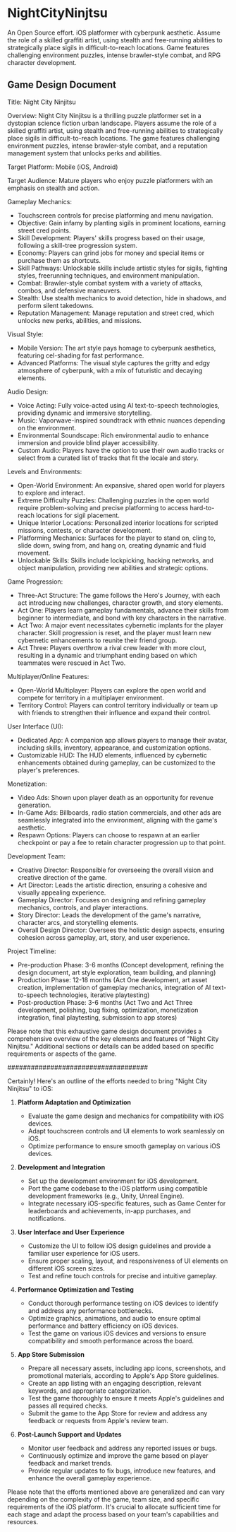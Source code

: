 # NightCityNinjtsu
An Open Source effort. iOS platformer with cyberpunk aesthetic. Assume the role of a skilled graffiti artist, using stealth and free-running abilities to strategically place sigils in difficult-to-reach locations. Game features challenging environment puzzles, intense brawler-style combat, and RPG character development.

Game Design Document
-------------------

Title: Night City Ninjitsu

Overview:
Night City Ninjitsu is a thrilling puzzle platformer set in a dystopian science fiction urban landscape. Players assume the role of a skilled graffiti artist, using stealth and free-running abilities to strategically place sigils in difficult-to-reach locations. The game features challenging environment puzzles, intense brawler-style combat, and a reputation management system that unlocks perks and abilities.

Target Platform: Mobile (iOS, Android)

Target Audience: Mature players who enjoy puzzle platformers with an emphasis on stealth and action.

Gameplay Mechanics:
- Touchscreen controls for precise platforming and menu navigation.
- Objective: Gain infamy by planting sigils in prominent locations, earning street cred points.
- Skill Development: Players' skills progress based on their usage, following a skill-tree progression system.
- Economy: Players can grind jobs for money and special items or purchase them as shortcuts.
- Skill Pathways: Unlockable skills include artistic styles for sigils, fighting styles, freerunning techniques, and environment manipulation.
- Combat: Brawler-style combat system with a variety of attacks, combos, and defensive maneuvers.
- Stealth: Use stealth mechanics to avoid detection, hide in shadows, and perform silent takedowns.
- Reputation Management: Manage reputation and street cred, which unlocks new perks, abilities, and missions.

Visual Style:
- Mobile Version: The art style pays homage to cyberpunk aesthetics, featuring cel-shading for fast performance.
- Advanced Platforms: The visual style captures the gritty and edgy atmosphere of cyberpunk, with a mix of futuristic and decaying elements.

Audio Design:
- Voice Acting: Fully voice-acted using AI text-to-speech technologies, providing dynamic and immersive storytelling.
- Music: Vaporwave-inspired soundtrack with ethnic nuances depending on the environment.
- Environmental Soundscape: Rich environmental audio to enhance immersion and provide blind player accessibility.
- Custom Audio: Players have the option to use their own audio tracks or select from a curated list of tracks that fit the locale and story.

Levels and Environments:
- Open-World Environment: An expansive, shared open world for players to explore and interact.
- Extreme Difficulty Puzzles: Challenging puzzles in the open world require problem-solving and precise platforming to access hard-to-reach locations for sigil placement.
- Unique Interior Locations: Personalized interior locations for scripted missions, contests, or character development.
- Platforming Mechanics: Surfaces for the player to stand on, cling to, slide down, swing from, and hang on, creating dynamic and fluid movement.
- Unlockable Skills: Skills include lockpicking, hacking networks, and object manipulation, providing new abilities and strategic options.

Game Progression:
- Three-Act Structure: The game follows the Hero's Journey, with each act introducing new challenges, character growth, and story elements.
- Act One: Players learn gameplay fundamentals, advance their skills from beginner to intermediate, and bond with key characters in the narrative.
- Act Two: A major event necessitates cybernetic implants for the player character. Skill progression is reset, and the player must learn new cybernetic enhancements to reunite their friend group.
- Act Three: Players overthrow a rival crew leader with more clout, resulting in a dynamic and triumphant ending based on which teammates were rescued in Act Two.

Multiplayer/Online Features:
- Open-World Multiplayer: Players can explore the open world and compete for territory in a multiplayer environment.
- Territory Control: Players can control territory individually or team up with friends to strengthen their influence and expand their control.

User Interface (UI):
- Dedicated App: A companion app allows players to manage their avatar, including skills, inventory, appearance, and customization options.
- Customizable HUD: The HUD elements, influenced by cybernetic enhancements obtained during gameplay, can be customized to the player's preferences.

Monetization:
- Video Ads: Shown upon player death as an opportunity for revenue generation.
- In-Game Ads: Billboards, radio station commercials, and other ads are seamlessly integrated into the environment, aligning with the game's aesthetic.
- Respawn Options: Players can choose to respawn at an earlier checkpoint or pay a fee to retain character progression up to that point.

Development Team:
- Creative Director: Responsible for overseeing the overall vision and creative direction of the game.
- Art Director: Leads the artistic direction, ensuring a cohesive and visually appealing experience.
- Gameplay Director: Focuses on designing and refining gameplay mechanics, controls, and player interactions.
- Story Director: Leads the development of the game's narrative, character arcs, and storytelling elements.
- Overall Design Director: Oversees the holistic design aspects, ensuring cohesion across gameplay, art, story, and user experience.

Project Timeline:
- Pre-production Phase: 3-6 months (Concept development, refining the design document, art style exploration, team building, and planning)
- Production Phase: 12-18 months (Act One development, art asset creation, implementation of gameplay mechanics, integration of AI text-to-speech technologies, iterative playtesting)
- Post-production Phase: 3-6 months (Act Two and Act Three development, polishing, bug fixing, optimization, monetization integration, final playtesting, submission to app stores)

Please note that this exhaustive game design document provides a comprehensive overview of the key elements and features of "Night City Ninjitsu." Additional sections or details can be added based on specific requirements or aspects of the game.


####################################

Certainly! Here's an outline of the efforts needed to bring "Night City Ninjitsu" to iOS:

1. **Platform Adaptation and Optimization**
   - Evaluate the game design and mechanics for compatibility with iOS devices.
   - Adapt touchscreen controls and UI elements to work seamlessly on iOS.
   - Optimize performance to ensure smooth gameplay on various iOS devices.

2. **Development and Integration**
   - Set up the development environment for iOS development.
   - Port the game codebase to the iOS platform using compatible development frameworks (e.g., Unity, Unreal Engine).
   - Integrate necessary iOS-specific features, such as Game Center for leaderboards and achievements, in-app purchases, and notifications.

3. **User Interface and User Experience**
   - Customize the UI to follow iOS design guidelines and provide a familiar user experience for iOS users.
   - Ensure proper scaling, layout, and responsiveness of UI elements on different iOS screen sizes.
   - Test and refine touch controls for precise and intuitive gameplay.

4. **Performance Optimization and Testing**
   - Conduct thorough performance testing on iOS devices to identify and address any performance bottlenecks.
   - Optimize graphics, animations, and audio to ensure optimal performance and battery efficiency on iOS devices.
   - Test the game on various iOS devices and versions to ensure compatibility and smooth performance across the board.

5. **App Store Submission**
   - Prepare all necessary assets, including app icons, screenshots, and promotional materials, according to Apple's App Store guidelines.
   - Create an app listing with an engaging description, relevant keywords, and appropriate categorization.
   - Test the game thoroughly to ensure it meets Apple's guidelines and passes all required checks.
   - Submit the game to the App Store for review and address any feedback or requests from Apple's review team.

6. **Post-Launch Support and Updates**
   - Monitor user feedback and address any reported issues or bugs.
   - Continuously optimize and improve the game based on player feedback and market trends.
   - Provide regular updates to fix bugs, introduce new features, and enhance the overall gameplay experience.

Please note that the efforts mentioned above are generalized and can vary depending on the complexity of the game, team size, and specific requirements of the iOS platform. It's crucial to allocate sufficient time for each stage and adapt the process based on your team's capabilities and resources.

